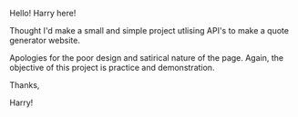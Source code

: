Hello! Harry here! 


Thought I'd make a small and simple project utlising API's to make a quote generator website. 


Apologies for the poor design and satirical nature of the page. Again, the objective of this project is practice and demonstration.


Thanks,

Harry! 